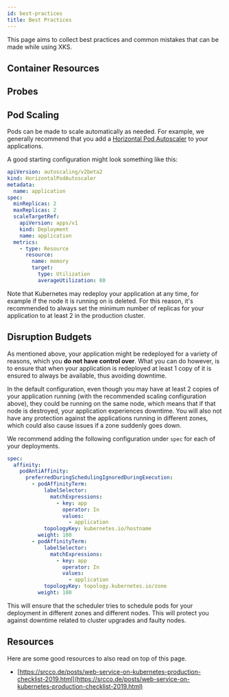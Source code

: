 ```yaml
---
id: best-practices
title: Best Practices
---
```


This page aims to collect best practices and common mistakes that can be made while using XKS.

## Container Resources

## Probes

## Pod Scaling

Pods can be made to scale automatically as needed. For example, we generally recommend that you add a [Horizontal Pod Autoscaler](https://kubernetes.io/docs/tasks/run-application/horizontal-pod-autoscale/)
to your applications.

A good starting configuration might look something like this:

```yaml
apiVersion: autoscaling/v2beta2
kind: HorizontalPodAutoscaler
metadata:
  name: application
spec:
  minReplicas: 2
  maxReplicas: 2
  scaleTargetRef:
    apiVersion: apps/v1
    kind: Deployment
    name: application
  metrics:
    - type: Resource
      resource:
        name: memory
        target:
          type: Utilization
          averageUtilization: 80
```

Note that Kubernetes may redeploy your application at any time, for example if the node it is running on is deleted. For this reason, it's recommended to always set the minimum number of replicas for your application to at least 2 in the production cluster.

## Disruption Budgets

As mentioned above, your application might be redeployed for a variety of reasons, which you **do not have control over**. What you can do however, is to ensure that when your application is redeployed
at least 1 copy of it is ensured to always be available, thus avoiding downtime.

In the default configuration, even though you may have at least 2 copies of your application running (with the recommended scaling configuration above), they could be running on the same node, which means that if
that node is destroyed, your application experiences downtime. You will also not have any protection against the applications running in different zones, which could also cause issues if a zone suddenly
goes down.

We recommend adding the following configuration under `spec` for each of your deployments.

```yaml
spec:
  affinity:
    podAntiAffinity:
      preferredDuringSchedulingIgnoredDuringExecution:
        - podAffinityTerm:
            labelSelector:
              matchExpressions:
                - key: app
                  operator: In
                  values:
                    - application
            topologyKey: kubernetes.io/hostname
          weight: 100
        - podAffinityTerm:
            labelSelector:
              matchExpressions:
                - key: app
                  operator: In
                  values:
                    - application
            topologyKey: topology.kubernetes.io/zone
          weight: 100
```

This will ensure that the scheduler tries to schedule pods for your deployment in different zones and different nodes. This will protect you against downtime related to cluster upgrades and
faulty nodes.

## Resources

Here are some good resources to also read on top of this page.

- [https://srcco.de/posts/web-service-on-kubernetes-production-checklist-2019.html](https://srcco.de/posts/web-service-on-kubernetes-production-checklist-2019.html)
